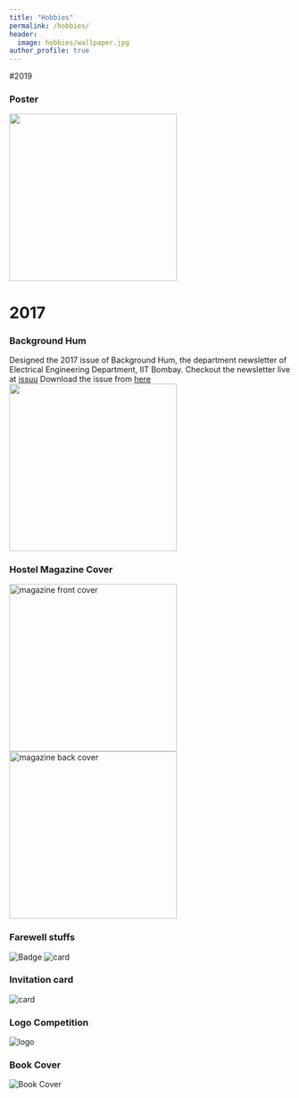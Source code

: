 ```yaml
---
title: "Hobbies"
permalink: /hobbies/
header:
  image: hobbies/wallpaper.jpg
author_profile: true
---
```

#2019
### Poster
<img src="/images/hobbies/poster.png" width="300">

# 2017
### Background Hum
Designed the 2017 issue of Background Hum, the department newsletter of Electrical Engineering Department, IIT Bombay.
Checkout the newsletter live at [issuu](https://issuu.com/ayansengupta17/docs/bh_final)
Download the issue from [here](/assets/BH.pdf)
<img src="/images/hobbies/bh.png" width="300">

### Hostel Magazine Cover

<p float="middle">
  <img src="/images/hobbies/mag_f.png" width="300" alt="magazine front cover"/>
  <img src="/images/hobbies/mag_b.png" width="300" alt="magazine back cover"/>
</p>


### Farewell stuffs
![Badge](/images/hobbies/badge.png "Control and Computing Badge")
![card](/images/hobbies/card.png "Farewell card")

### Invitation card
![card](/images/hobbies/invitation.png "Invitation card")

### Logo Competition
![logo](/images/hobbies/nokialogo.png "Nokia Logo")

### Book Cover
![Book Cover](/images/hobbies/cover.png "Angels and Demons cover")
